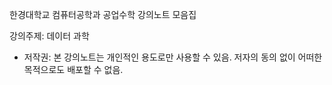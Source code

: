 한경대학교 컴퓨터공학과 공업수학 강의노트 모음집

강의주제: 데이터 과학

* 저작권: 본 강의노트는 개인적인 용도로만 사용할 수 있음. 저자의 동의 없이 어떠한 목적으로도 배포할 수 없음.